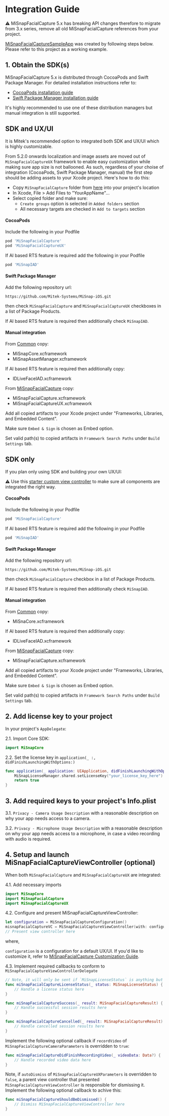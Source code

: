 # Integration Guide

:warning: MiSnapFacialCapture 5.x has breaking API changes therefore to migrate from 3.x series, remove all old MiSnapFacialCapture references from your project.

[MiSnapFacialCaptureSampleApp](../../../Examples/Apps/MiSnapFacialCapture/MiSnapFacialCaptureSampleApp) was created by following steps below. Please refer to this project as a working example.

## 1. Obtain the SDK(s)
MiSnapFacialCapture 5.x is distributed through CocoaPods and Swift Package Manager. For detailed installation instructions refer to:
* [CocoaPods installation guide](https://guides.cocoapods.org/using/using-cocoapods.html)
* [Swift Package Manager installation guide](https://developer.apple.com/documentation/swift_packages/adding_package_dependencies_to_your_app)

It's highly recommended to use one of these distribution managers but manual integration is still supported.

## SDK and UX/UI
It is Mitek's recommended option to integrated both SDK and UX/UI which is highly customizable.

From 5.2.0 onwards localization and image assets are moved out of `MiSnapFacialCaptureUX` framework to enable easy customization while making sure app size is not ballooned. As such, regardless of your choise of integration (CocoaPods, Swift Package Manager, manual) the first step should be adding assets to your Xcode project. Here's how to do this:
* Copy `MiSnapFacialCapture` folder from [here](../../../Assets) into your project's location
* In Xcode, File > Add Files to "YourAppName"...
* Select copied folder and make sure:
    * `Create groups` option is selected in `Added folders` section
    * All necessary targets are checked in `Add to targets` section

#### CocoaPods

Include the following in your Podfile

```Ruby
pod 'MiSnapFacialCapture'
pod 'MiSnapFacialCaptureUX'
```

If AI based RTS feature is required add the following in your Podfile

```Ruby
pod 'MiSnapIAD'
```
#### Swift Package Manager

Add the following repository url:

`https://github.com/Mitek-Systems/MiSnap-iOS.git`

then check `MiSnapFacialCapture` and `MiSnapFacialCaptureUX` checkboxes in a list of Package Products.

If AI based RTS feature is required then additionally check `MiSnapIAD`.

#### Manual integration

From [Common](../../../SDKs/Common) copy:
* MiSnapCore.xcframework
* MiSnapAssetManager.xcframework

If AI based RTS feature is required then additionally copy:
* IDLiveFaceIAD.xcframework

From [MiSnapFacialCapture](../../../SDKs/MiSnapFacialCapture) copy:
* MiSnapFacialCapture.xcframework
* MiSnapFacialCaptureUX.xcframework

Add all copied artifacts to your Xcode project under "Frameworks, Libraries, and Embedded Content". 

Make sure `Embed & Sign` is chosen as Embed option.

Set valid path(s) to copied artifacts in `Framework Search Paths` under `Build Settings` tab.

## SDK only

If you plan only using SDK and building your own UX/UI:

:warning: Use this [starter custom view controller](../../../Examples/Snippets/MiSnapFacialCapture/CustomFacialCaptureViewController.swift) to make sure all components are integrated the right way.

#### CocoaPods

Include the following in your Podfile

```Ruby
pod 'MiSnapFacialCapture'
```

If AI based RTS feature is required add the following in your Podfile

```Ruby
pod 'MiSnapIAD'
```

#### Swift Package Manager

Add the following repository url:

`https://github.com/Mitek-Systems/MiSnap-iOS.git`

then check `MiSnapFacialCapture` checkbox in a list of Package Products.

If AI based RTS feature is required then additionally check `MiSnapIAD`.

#### Manual integration

From [Common](../../../SDKs/Common) copy:
* MiSnaCore.xcframework

If AI based RTS feature is required then additionally copy:
* IDLiveFaceIAD.xcframework

From [MiSnapFacialCapture](../../../SDKs/MiSnapFacialCapture) copy:
* MiSnapFacialCapture.xcframework

Add all copied artifacts to your Xcode project under "Frameworks, Libraries, and Embedded Content". 

Make sure `Embed & Sign` is chosen as Embed option.

Set valid path(s) to copied artifacts in `Framework Search Paths` under `Build Settings` tab.

## 2. Add license key to your project

In your project's `AppDelegate`:

2.1. Import Core SDK:
```Swift
import MiSnapCore
```
2.2. Set the license key in `application(_ :, didFinishLaunchingWithOptions:)`

```Swift
func application(_ application: UIApplication, didFinishLaunchingWithOptions launchOptions: [UIApplication.LaunchOptionsKey: Any]?) -> Bool {
    MiSnapLicenseManager.shared.setLicenseKey("your_license_key_here")
    return true
}
```

## 3. Add required keys to your project's Info.plist

3.1. `Privacy - Camera Usage Description` with a reasonable description on why your app needs access to a camera.

3.2. `Privacy - Microphone Usage Description` with a reasonable description on why your app needs access to a microphone, in case a video recording with audio is required.

## 4. Setup and launch MiSnapFacialCaptureViewController (optional)

When both `MiSnapFacialCapture` and `MiSnapFacialCaptureUX` are integrated:

4.1. Add necessary imports
```Swift
import MiSnapCore
import MiSnapFacialCapture
import MiSnapFacialCaptureUX
```
4.2. Configure and present MiSnapFacialCaptureViewController:
```Swift
let configuration = MiSnapFacialCaptureConfiguration()
misnapFacialCaptureVC = MiSnapFacialCaptureViewController(with: configuration, delegate: self)
// Present view controller here
```
where,

`configuration` is a configuration for a default UX/UI. If you'd like to customize it, refer to [MiSnapFacialCapture Customization Guide](customization_guide.md).

4.3. Implement required callbacks to conform to `MiSnapFacialCaptureViewControllerDelegate`

```Swift
// Note, it will only be sent if `MiSnapLicenseStatus` is anything but `.valid`
func miSnapFacialCaptureLicenseStatus(_ status: MiSnapLicenseStatus) {
    // Handle a license status here
}

func miSnapFacialCaptureSuccess(_ result: MiSnapFacialCaptureResult) {
    // Handle successful session results here
}

func miSnapFacialCaptureCancelled(_ result: MiSnapFacialCaptureResult) {
    // Handle cancelled session results here 
}
```
Implement the following optional callback if `recordVideo` of `MiSnapFacialCaptureCameraParameters` is overridden to `true`:
```Swift
func miSnapFacialCaptureDidFinishRecordingVideo(_ videoData: Data?) {
    // Handle recorded video data here
}
```
Note, if `autoDismiss` of `MiSnapFacialCaptureUXParameters` is overridden to `false`, a parent view controller that presented `MiSnapFacialCaptureViewController` is responsible for dismissing it. Implement the following optional callback to achive this:
```Swift
func miSnapFacialCaptureShouldBeDismissed() {
    // Dismiss MiSnapFacialCaptureViewController here
}
```
